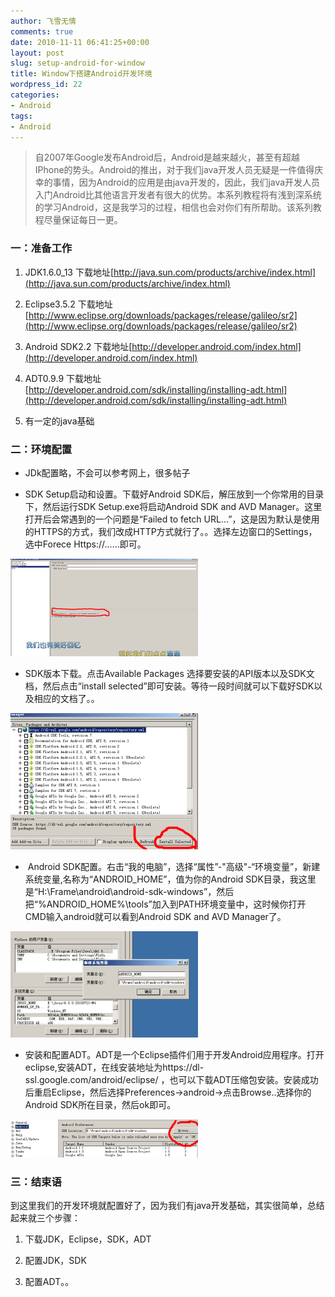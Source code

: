 ```yaml
---
author: 飞雪无情
comments: true
date: 2010-11-11 06:41:25+00:00
layout: post
slug: setup-android-for-window
title: Window下搭建Android开发环境
wordpress_id: 22
categories:
- Android
tags:
- Android
---
```


<blockquote>自2007年Google发布Android后，Android是越来越火，甚至有超越IPhone的势头。Android的推出，对于我们java开发人员无疑是一件值得庆幸的事情，因为Android的应用是由java开发的，因此，我们java开发人员入门Android比其他语言开发者有很大的优势。本系列教程将有浅到深系统的学习Android，这是我学习的过程，相信也会对你们有所帮助。该系列教程尽量保证每日一更。</blockquote>




### 一：准备工作





	
  1. JDK1.6.0_13 下载地址[http://java.sun.com/products/archive/index.html](http://java.sun.com/products/archive/index.html)

	
  2. Eclipse3.5.2 下载地址[http://www.eclipse.org/downloads/packages/release/galileo/sr2](http://www.eclipse.org/downloads/packages/release/galileo/sr2)

	
  3. Android SDK2.2 下载地址[http://developer.android.com/index.html](http://developer.android.com/index.html)

	
  4. ADT0.9.9 下载地址[http://developer.android.com/sdk/installing/installing-adt.html](http://developer.android.com/sdk/installing/installing-adt.html)

	
  5. 有一定的java基础




### 二：环境配置





	
  * JDk配置略，不会可以参考网上，很多帖子

	
  * SDK Setup启动和设置。下载好Android SDK后，解压放到一个你常用的目录下，然后运行SDK Setup.exe将启动Android SDK and AVD Manager。这里打开后会常遇到的一个问题是“Failed to fetch URL...”，这是因为默认是使用的HTTPS的方式，我们改成HTTP方式就行了。。选择左边窗口的Settings，选中Forece Https://......即可。


![android manager https下载方法](/uploads/2013/10/7c61ddbf-2da7-3b62-ba2a-2bcc1d9d1587-300x156.png)



	
  * SDK版本下载。点击Available Packages 选择要安装的API版本以及SDK文档，然后点击“install selected”即可安装。等待一段时间就可以下载好SDK以及相应的文档了。。


![android sdk 选择](/uploads/2013/10/7c61ddbf-2da7-3b62-ba2a-2bcc1d9d15871-300x218.png)



	
  *  Android SDK配置。右击“我的电脑”，选择“属性”-"高级"-“环境变量”，新建系统变量,名称为“ANDROID_HOME”，值为你的Android SDK目录，我这里是“H:\Frame\android\android-sdk-windows”，然后把“%ANDROID_HOME%\tools”加入到PATH环境变量中，这时候你打开CMD输入android就可以看到Android SDK and AVD Manager了。


![配置环境变量](/uploads/2013/10/7c61ddbf-2da7-3b62-ba2a-2bcc1d9d15872-300x170.png)



	
  * 安装和配置ADT。ADT是一个Eclipse插件们用于开发Android应用程序。打开eclipse,安装ADT，在线安装地址为https://dl-ssl.google.com/android/eclipse/ ，也可以下载ADT压缩包安装。安装成功后重启Eclipse，然后选择Preferences->android->点击Browse..选择你的Android SDK所在目录，然后ok即可。


![配置adt](/uploads/2013/10/5afc0bd8-fe88-3770-a492-aded3c56f0fa-300x61.png)


### 三：结束语


到这里我们的开发环境就配置好了，因为我们有java开发基础，其实很简单，总结起来就三个步骤：



	
  1. 下载JDK，Eclipse，SDK，ADT

	
  2. 配置JDK，SDK

	
  3. 配置ADT。。



